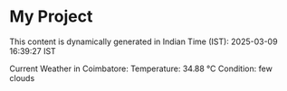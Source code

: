 # My Project

This content is dynamically generated in Indian Time (IST): 2025-03-09 16:39:27 IST


Current Weather in Coimbatore:
Temperature: 34.88 °C
Condition: few clouds
